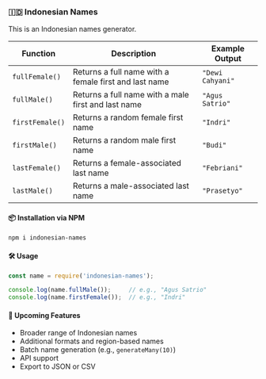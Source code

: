 ### 🇮🇩 Indonesian Names

This is an Indonesian names generator.

| Function        | Description                                           | Example Output   |
| --------------- | ----------------------------------------------------- | ---------------- |
| `fullFemale()`  | Returns a full name with a female first and last name | `"Dewi Cahyani"` |
| `fullMale()`    | Returns a full name with a male first and last name   | `"Agus Satrio"` |
| `firstFemale()` | Returns a random female first name                    | `"Indri"`         |
| `firstMale()`   | Returns a random male first name                      | `"Budi"`         |
| `lastFemale()`  | Returns a female-associated last name                 | `"Febriani"`      |
| `lastMale()`    | Returns a male-associated last name                   | `"Prasetyo"`       |

#### 📦 Installation via NPM

```bash
npm i indonesian-names
```

#### 🛠 Usage

```js
const name = require('indonesian-names');

console.log(name.fullMale());     // e.g., "Agus Satrio"
console.log(name.firstFemale());  // e.g., "Indri"
```

#### 🔮 Upcoming Features

- Broader range of Indonesian names
- Additional formats and region-based names
- Batch name generation (e.g., `generateMany(10)`)
- API support
- Export to JSON or CSV